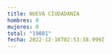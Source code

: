 ```yaml
---
title: NUEVA CIUDADANIA
hombres: 0
mujeres: 0
total: "19881"
fecha: 2022-12-16T02:53:38.999Z
---
```

